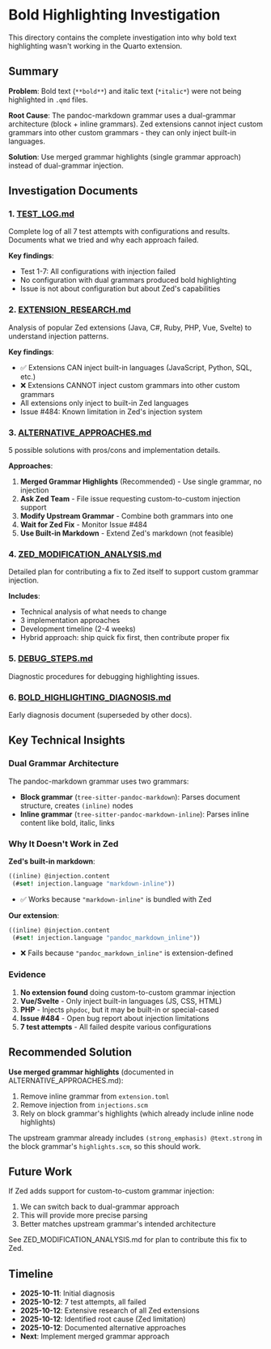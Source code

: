 # Bold Highlighting Investigation

This directory contains the complete investigation into why bold text highlighting wasn't working in the Quarto extension.

## Summary

**Problem**: Bold text (`**bold**`) and italic text (`*italic*`) were not being highlighted in `.qmd` files.

**Root Cause**: The pandoc-markdown grammar uses a dual-grammar architecture (block + inline grammars). Zed extensions cannot inject custom grammars into other custom grammars - they can only inject built-in languages.

**Solution**: Use merged grammar highlights (single grammar approach) instead of dual-grammar injection.

## Investigation Documents

### 1. [TEST_LOG.md](./BOLD_HIGHLIGHTING_TEST_LOG.md)
Complete log of all 7 test attempts with configurations and results. Documents what we tried and why each approach failed.

**Key findings**:
- Test 1-7: All configurations with injection failed
- No configuration with dual grammars produced bold highlighting
- Issue is not about configuration but about Zed's capabilities

### 2. [EXTENSION_RESEARCH.md](./EXTENSION_RESEARCH.md)
Analysis of popular Zed extensions (Java, C#, Ruby, PHP, Vue, Svelte) to understand injection patterns.

**Key findings**:
- ✅ Extensions CAN inject built-in languages (JavaScript, Python, SQL, etc.)
- ❌ Extensions CANNOT inject custom grammars into other custom grammars
- All extensions only inject to built-in Zed languages
- Issue #484: Known limitation in Zed's injection system

### 3. [ALTERNATIVE_APPROACHES.md](./ALTERNATIVE_APPROACHES.md)
5 possible solutions with pros/cons and implementation details.

**Approaches**:
1. **Merged Grammar Highlights** (Recommended) - Use single grammar, no injection
2. **Ask Zed Team** - File issue requesting custom-to-custom injection support
3. **Modify Upstream Grammar** - Combine both grammars into one
4. **Wait for Zed Fix** - Monitor Issue #484
5. **Use Built-in Markdown** - Extend Zed's markdown (not feasible)

### 4. [ZED_MODIFICATION_ANALYSIS.md](./ZED_MODIFICATION_ANALYSIS.md)
Detailed plan for contributing a fix to Zed itself to support custom grammar injection.

**Includes**:
- Technical analysis of what needs to change
- 3 implementation approaches
- Development timeline (2-4 weeks)
- Hybrid approach: ship quick fix first, then contribute proper fix

### 5. [DEBUG_STEPS.md](./DEBUG_STEPS.md)
Diagnostic procedures for debugging highlighting issues.

### 6. [BOLD_HIGHLIGHTING_DIAGNOSIS.md](./BOLD_HIGHLIGHTING_DIAGNOSIS.md)
Early diagnosis document (superseded by other docs).

## Key Technical Insights

### Dual Grammar Architecture

The pandoc-markdown grammar uses two grammars:
- **Block grammar** (`tree-sitter-pandoc-markdown`): Parses document structure, creates `(inline)` nodes
- **Inline grammar** (`tree-sitter-pandoc-markdown-inline`): Parses inline content like bold, italic, links

### Why It Doesn't Work in Zed

**Zed's built-in markdown**:
```scheme
((inline) @injection.content
 (#set! injection.language "markdown-inline"))
```
- ✅ Works because `"markdown-inline"` is bundled with Zed

**Our extension**:
```scheme
((inline) @injection.content
 (#set! injection.language "pandoc_markdown_inline"))
```
- ❌ Fails because `"pandoc_markdown_inline"` is extension-defined

### Evidence

1. **No extension found** doing custom-to-custom grammar injection
2. **Vue/Svelte** - Only inject built-in languages (JS, CSS, HTML)
3. **PHP** - Injects `phpdoc`, but it may be built-in or special-cased
4. **Issue #484** - Open bug report about injection limitations
5. **7 test attempts** - All failed despite various configurations

## Recommended Solution

**Use merged grammar highlights** (documented in ALTERNATIVE_APPROACHES.md):

1. Remove inline grammar from `extension.toml`
2. Remove injection from `injections.scm`
3. Rely on block grammar's highlights (which already include inline node highlights)

The upstream grammar already includes `(strong_emphasis) @text.strong` in the block grammar's `highlights.scm`, so this should work.

## Future Work

If Zed adds support for custom-to-custom grammar injection:
1. We can switch back to dual-grammar approach
2. This will provide more precise parsing
3. Better matches upstream grammar's intended architecture

See ZED_MODIFICATION_ANALYSIS.md for plan to contribute this fix to Zed.

## Timeline

- **2025-10-11**: Initial diagnosis
- **2025-10-12**: 7 test attempts, all failed
- **2025-10-12**: Extensive research of all Zed extensions
- **2025-10-12**: Identified root cause (Zed limitation)
- **2025-10-12**: Documented alternative approaches
- **Next**: Implement merged grammar approach
